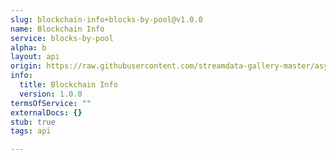 ```yaml
---
slug: blockchain-info+blocks-by-pool@v1.0.0
name: Blockchain Info
service: blocks-by-pool
alpha: b
layout: api
origin: https://raw.githubusercontent.com/streamdata-gallery-master/asyncapi/master/_listings/blockchain-info/blockchain-info-blocks-by-pool-stream-async.md
info:
  title: Blockchain Info
  version: 1.0.0
termsOfService: ""
externalDocs: {}
stub: true
tags: api

---
```

